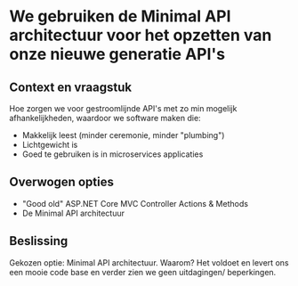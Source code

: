 # We gebruiken de Minimal API architectuur voor het opzetten van onze nieuwe generatie API's

## Context en vraagstuk

Hoe zorgen we voor gestroomlijnde API's met zo min mogelijk afhankelijkheden, waardoor we software maken die:
* Makkelijk leest (minder ceremonie, minder "plumbing")
* Lichtgewicht is
* Goed te gebruiken is in microservices applicaties

## Overwogen opties

* "Good old" ASP.NET Core MVC Controller Actions & Methods
* De Minimal API architectuur

## Beslissing

Gekozen optie: Minimal API architectuur. Waarom? Het voldoet en levert ons een mooie code base en verder zien we geen uitdagingen/ beperkingen.

